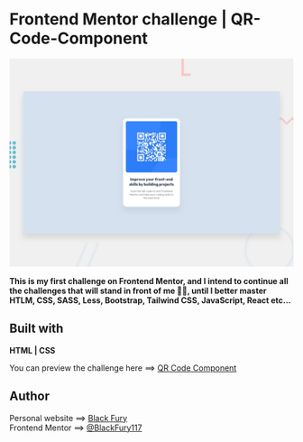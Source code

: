 # Frontend Mentor challenge | QR-Code-Component

![Design preview for the QR Code Component](https://github.com/BlackFury117/QR-Code-Component/blob/main/design/desktop-preview.jpg?raw=true)

**This is my first challenge on Frontend Mentor, and I intend to continue all the challenges that will stand in front of me ✌🏾, until I better master HTLM, CSS, SASS, Less, Bootstrap, Tailwind CSS, JavaScript, React etc...**

## Built with

**HTML | CSS** <br>

You can preview the challenge here ==> <a href="https://id-dev3.github.io/QR-Code-Component/" target="_blank">QR Code Component</a>

## Author

Personal website ==> <a href="https://id-dev3.github.io/" target="_blank">Black Fury</a> <br>
Frontend Mentor ==> <a href="https://www.frontendmentor.io/profile/BlackFury117" target="_blank">@BlackFury117</a>